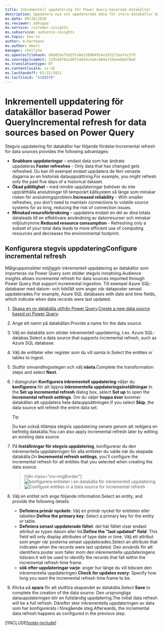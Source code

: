 ```yaml
---
title: Inkrementell uppdatering för Power Query-baserade datakällor
description: Uppdatera nya och uppdaterade data för stora datakällor baserat på Power Query.
ms.date: 09/28/2020
ms.reviewer: adkuppa
ms.service: customer-insights
ms.subservice: audience-insights
ms.topic: how-to
author: m-hartmann
ms.author: mhart
manager: shellyha
ms.openlocfilehash: d4b01be75d25fa0e120904924a193171eefec579
ms.sourcegitcommit: 139548f8a2d0f24d54c4a6c404a743eeeb8ef8e0
ms.translationtype: HT
ms.contentlocale: sv-SE
ms.lasthandoff: 02/15/2021
ms.locfileid: "5268570"
---
```

# <a name="incremental-refresh-for-data-sources-based-on-power-query"></a><span data-ttu-id="04bda-103">Inkrementell uppdatering för datakällor baserad Power Query</span><span class="sxs-lookup"><span data-stu-id="04bda-103">Incremental refresh for data sources based on Power Query</span></span>

<span data-ttu-id="04bda-104">Stegvis uppdatering för datakällor har följande fördelar:</span><span class="sxs-lookup"><span data-stu-id="04bda-104">Incremental refresh for data sources provides the following advantages:</span></span>

- <span data-ttu-id="04bda-105">**Snabbare uppdateringar** – endast data som har ändrats uppdateras.</span><span class="sxs-lookup"><span data-stu-id="04bda-105">**Faster refreshes** - Only data that has changed gets refreshed.</span></span> <span data-ttu-id="04bda-106">Du kan till exempel endast uppdatera de fem senaste dagarna av en historisk datauppsättning.</span><span class="sxs-lookup"><span data-stu-id="04bda-106">For example, you might refresh only the past five days of a historical dataset.</span></span>
- <span data-ttu-id="04bda-107">**Ökad pålitlighet** – med mindre uppdateringar behöver du inte upprätthålla anslutningar till temporärt källsystem så länge som minskar risken för anslutningsproblem.</span><span class="sxs-lookup"><span data-stu-id="04bda-107">**Increased reliability** - With smaller refreshes, you don't need to maintain connections to volatile source systems for as long, reducing the risk of connection issues.</span></span>
- <span data-ttu-id="04bda-108">**Minskad resursförbrukning** – uppdatera endast en del av dina totala dataleads till en effektivare användning av datorresurser och minskar miljöutrymme.</span><span class="sxs-lookup"><span data-stu-id="04bda-108">**Reduced resource consumption** - Refreshing only a subset of your total data leads to more efficient use of computing resources and decreases the environmental footprint.</span></span>

## <a name="configure-incremental-refresh"></a><span data-ttu-id="04bda-109">Konfigurera stegvis uppdatering</span><span class="sxs-lookup"><span data-stu-id="04bda-109">Configure incremental refresh</span></span>

<span data-ttu-id="04bda-110">Målgruppsinsikter möjliggör inkrementell uppdatering av datakällor som importeras via Power Query som stöder stegvis inmatning.</span><span class="sxs-lookup"><span data-stu-id="04bda-110">Audience insights allows incremental refresh for data sources imported through Power Query that support incremental ingestion.</span></span> <span data-ttu-id="04bda-111">Till exempel Azure SQL-databaser med datum- och tidsfält som anger när dataposter senast uppdaterades.</span><span class="sxs-lookup"><span data-stu-id="04bda-111">For example, Azure SQL databases with date and time fields, which indicate when data records were last updated.</span></span>

1. <span data-ttu-id="04bda-112">[Skapa en ny datakälla utifrån Power Query](connect-power-query.md).</span><span class="sxs-lookup"><span data-stu-id="04bda-112">[Create a new data source based on Power Query](connect-power-query.md).</span></span>

1. <span data-ttu-id="04bda-113">Ange ett namn på datakällan.</span><span class="sxs-lookup"><span data-stu-id="04bda-113">Provide a name for the data source.</span></span>

1. <span data-ttu-id="04bda-114">Välj en datakälla som stöder inkrementell uppdatering, t.ex. Azure SQL-databas.</span><span class="sxs-lookup"><span data-stu-id="04bda-114">Select a data source that supports incremental refresh, such as Azure SQL database.</span></span>

1. <span data-ttu-id="04bda-115">Välj de entiteter eller register som du vill samla in.</span><span class="sxs-lookup"><span data-stu-id="04bda-115">Select the entities or tables to ingest.</span></span>

1. <span data-ttu-id="04bda-116">Slutför omvandlingsstegen och välj **nästa**.</span><span class="sxs-lookup"><span data-stu-id="04bda-116">Complete the transformation steps and select **Next**.</span></span>

1. <span data-ttu-id="04bda-117">I dialogrutan **Konfigurera inkrementell uppdatering** väljer du **konfigurera** för att öppna **inkrementella uppdateringsinställningar**.</span><span class="sxs-lookup"><span data-stu-id="04bda-117">In the **Set up incremental refresh** dialog box, select **Set up** to open the **Incremental refresh settings**.</span></span> <span data-ttu-id="04bda-118">Om du väljer **hoppa över** kommer datakällan att uppdatera hela datauppsättningen.</span><span class="sxs-lookup"><span data-stu-id="04bda-118">If you select **Skip**, the data source will refresh the entire data set.</span></span>
   > [!TIP]
   > <span data-ttu-id="04bda-119">Du kan också tillämpa stegvis uppdatering senare genom att redigera en befintlig datakälla.</span><span class="sxs-lookup"><span data-stu-id="04bda-119">You can also apply incremental refresh later by editing an existing data source.</span></span>

1. <span data-ttu-id="04bda-120">På **Inställningar för stegvis uppdatering**, konfigurerar du den inkrementella uppdateringen för alla entiteter du valde när du skapade datakälla.</span><span class="sxs-lookup"><span data-stu-id="04bda-120">On **Incremental refresh settings**, you'll configure the incremental refresh for all entities that you selected when creating the data source.</span></span>

   > [!div class="mx-imgBorder"]
   > <span data-ttu-id="04bda-121">![konfigurera entiteter i en datakälla för inkrementell uppdatering](media/incremental-refresh-settings.png "Konfigurera entiteter i en datakälla för inkrementell uppdatering")</span><span class="sxs-lookup"><span data-stu-id="04bda-121">![Configure entities in a data source for incremental refresh](media/incremental-refresh-settings.png "Configure entities in a data source for incremental refresh")</span></span>

1. <span data-ttu-id="04bda-122">Välj en entitet och ange följande information:</span><span class="sxs-lookup"><span data-stu-id="04bda-122">Select an entity, and provide the following details:</span></span>

   - <span data-ttu-id="04bda-123">**Definiera primär nyckeln**: Välj en primär nyckel för entiteten eller tabellen.</span><span class="sxs-lookup"><span data-stu-id="04bda-123">**Define the primary key**: Select a primary key for the entity or table.</span></span>
   - <span data-ttu-id="04bda-124">**Definiera senast uppdaterade fältet**: det här fältet visar endast attribut av typen datum eller tid.</span><span class="sxs-lookup"><span data-stu-id="04bda-124">**Define the "last updated" field**: This field will only display attributes of type date or time.</span></span> <span data-ttu-id="04bda-125">Välj ett attribut som anger när posterna senast uppdaterades.</span><span class="sxs-lookup"><span data-stu-id="04bda-125">Select an attribute that indicates when the records were last updated.</span></span> <span data-ttu-id="04bda-126">Den används för att identifiera poster som faller inom den inkrementella uppdateringens tidsram.</span><span class="sxs-lookup"><span data-stu-id="04bda-126">It will be used to identify the records that fall within the incremental refresh time frame.</span></span>
   - <span data-ttu-id="04bda-127">**sök efter uppdateringar varje**: anger hur länge du vill tidsram den inkrementella uppdateringen.</span><span class="sxs-lookup"><span data-stu-id="04bda-127">**Check for updates every**: Specify how long you want the incremental refresh time frame to be.</span></span>

1. <span data-ttu-id="04bda-128">Klicka på **spara** för att slutföra skapandet av datakälla.</span><span class="sxs-lookup"><span data-stu-id="04bda-128">Select **Save** to complete the creation of the data source.</span></span> <span data-ttu-id="04bda-129">Den ursprungliga datauppdateringen blir en fullständig uppdatering.</span><span class="sxs-lookup"><span data-stu-id="04bda-129">The initial data refresh will be a full refresh.</span></span> <span data-ttu-id="04bda-130">Därefter sker inkrementella uppdateringen av data som har konfigurerats i föregående steg.</span><span class="sxs-lookup"><span data-stu-id="04bda-130">Afterwards, the incremental data refresh happens as configured in the previous step.</span></span>


[!INCLUDE[footer-include](../includes/footer-banner.md)]